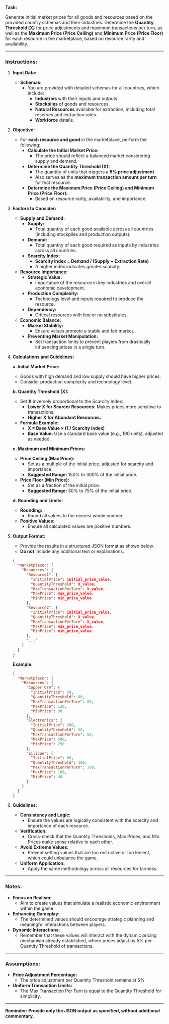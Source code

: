 **Task:**

Generate initial market prices for all goods and resources based on the provided country schemas and their industries. Determine the **Quantity Threshold (X)** for price adjustments and maximum transactions per turn, as well as the **Maximum Price (Price Ceiling)** and **Minimum Price (Price Floor)** for each resource in the marketplace, based on resource rarity and availability.

---

### **Instructions:**

1. **Input Data:**

   - **Schemas:**
     - You are provided with detailed schemas for all countries, which include:
       - **Industries** with their inputs and outputs.
       - **Stockpiles** of goods and resources.
       - **Natural Resources** available for extraction, including total reserves and extraction rates.
       - **Workforce** details.

2. **Objective:**

   - For **each resource and good** in the marketplace, perform the following:
     - **Calculate the Initial Market Price:**
       - The price should reflect a balanced market considering supply and demand.
     - **Determine the Quantity Threshold (X):**
       - The quantity of units that triggers a **5% price adjustment**.
       - Also serves as the **maximum transaction amount per turn** for that resource.
     - **Determine the Maximum Price (Price Ceiling) and Minimum Price (Price Floor):**
       - Based on resource rarity, availability, and importance.

3. **Factors to Consider:**

   - **Supply and Demand:**
     - **Supply:**
       - Total quantity of each good available across all countries (including stockpiles and production outputs).
     - **Demand:**
       - Total quantity of each good required as inputs by industries across all countries.
     - **Scarcity Index:**
       - **Scarcity Index = Demand / (Supply + Extraction Rate)**
       - A higher index indicates greater scarcity.
   - **Resource Importance:**
     - **Strategic Value:**
       - Importance of the resource in key industries and overall economic development.
     - **Production Complexity:**
       - Technology level and inputs required to produce the resource.
     - **Dependency:**
       - Critical resources with few or no substitutes.
   - **Economic Balance:**
     - **Market Stability:**
       - Ensure values promote a stable and fair market.
     - **Preventing Market Manipulation:**
       - Set transaction limits to prevent players from drastically influencing prices in a single turn.

4. **Calculations and Guidelines:**

   **a. Initial Market Price:**

   - Goods with high demand and low supply should have higher prices.
   - Consider production complexity and technology level.

   **b. Quantity Threshold (X):**

   - Set **X** inversely proportional to the Scarcity Index:
     - **Lower X for Scarcer Resources:** Makes prices more sensitive to transactions.
     - **Higher X for Abundant Resources.**
   - **Formula Example:**
     - **X = Base Value × (1 / Scarcity Index)**
     - **Base Value:** Use a standard base value (e.g., 100 units), adjusted as needed.

   **c. Maximum and Minimum Prices:**

   - **Price Ceiling (Max Price):**
     - Set as a multiple of the initial price, adjusted for scarcity and importance.
     - **Suggested Range:** 150% to 300% of the initial price.
   - **Price Floor (Min Price):**
     - Set as a fraction of the initial price.
     - **Suggested Range:** 50% to 75% of the initial price.

   **d. Rounding and Limits:**

   - **Rounding:**
     - Round all values to the nearest whole number.
   - **Positive Values:**
     - Ensure all calculated values are positive numbers.

5. **Output Format:**

   - Provide the results in a structured JSON format as shown below.
   - **Do not** include any additional text or explanations.

   ```json
   {
     "Marketplace": {
       "Resources": {
         "Resource1": {
           "InitialPrice": initial_price_value,
           "QuantityThreshold": X_value,
           "MaxTransactionPerTurn": X_value,
           "MaxPrice": max_price_value,
           "MinPrice": min_price_value
         },
         "Resource2": {
           "InitialPrice": initial_price_value,
           "QuantityThreshold": X_value,
           "MaxTransactionPerTurn": X_value,
           "MaxPrice": max_price_value,
           "MinPrice": min_price_value
         },
         "..."
       }
     }
   }
   ```

   **Example:**

   ```json
   {
     "Marketplace": {
       "Resources": {
         "Copper Ore": {
           "InitialPrice": 50,
           "QuantityThreshold": 80,
           "MaxTransactionPerTurn": 80,
           "MaxPrice": 120,
           "MinPrice": 30
         },
         "Electronics": {
           "InitialPrice": 200,
           "QuantityThreshold": 50,
           "MaxTransactionPerTurn": 50,
           "MaxPrice": 500,
           "MinPrice": 250
         },
         "Silicon": {
           "InitialPrice": 80,
           "QuantityThreshold": 100,
           "MaxTransactionPerTurn": 100,
           "MaxPrice": 160,
           "MinPrice": 40
         }
       }
     }
   }
   ```

6. **Guidelines:**

   - **Consistency and Logic:**
     - Ensure the values are logically consistent with the scarcity and importance of each resource.
   - **Verification:**
     - Cross-check that the Quantity Thresholds, Max Prices, and Min Prices make sense relative to each other.
   - **Avoid Extreme Values:**
     - Prevent setting values that are too restrictive or too lenient, which could unbalance the game.
   - **Uniform Application:**
     - Apply the same methodology across all resources for fairness.

---

### **Notes:**

- **Focus on Realism:**
  - Aim to create values that simulate a realistic economic environment within the game.
- **Enhancing Gameplay:**
  - The determined values should encourage strategic planning and meaningful interactions between players.
- **Dynamic Interactions:**
  - Remember that these values will interact with the dynamic pricing mechanism already established, where prices adjust by 5% per Quantity Threshold of transactions.

---

### **Assumptions:**

- **Price Adjustment Percentage:**
  - The price adjustment per Quantity Threshold remains at 5%.
- **Uniform Transaction Limits:**
  - The Max Transaction Per Turn is equal to the Quantity Threshold for simplicity.

---

**Reminder: Provide only the JSON output as specified, without additional commentary.**
